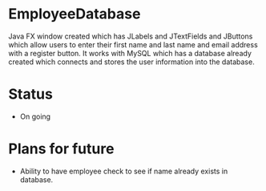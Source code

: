 # EmployeeDatabase

Java FX window created which has JLabels and JTextFields and JButtons which allow users to enter their first name and last name and email address with a register button. It works with MySQL which has a database already created which connects and stores the user information into the database.

# Status
* On going

# Plans for future
* Ability to have employee check to see if name already exists in database.
